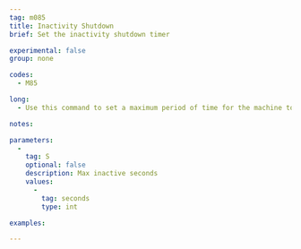 ```yaml
---
tag: m085
title: Inactivity Shutdown
brief: Set the inactivity shutdown timer

experimental: false
group: none

codes:
  - M85

long:
  - Use this command to set a maximum period of time for the machine to be inactive (with no moves). If the machine is idle for longer than the set period, it will shut down all heaters and go to the kill screen.

notes:

parameters:
  -
    tag: S
    optional: false
    description: Max inactive seconds
    values:
      -
        tag: seconds
        type: int

examples:

---
```

